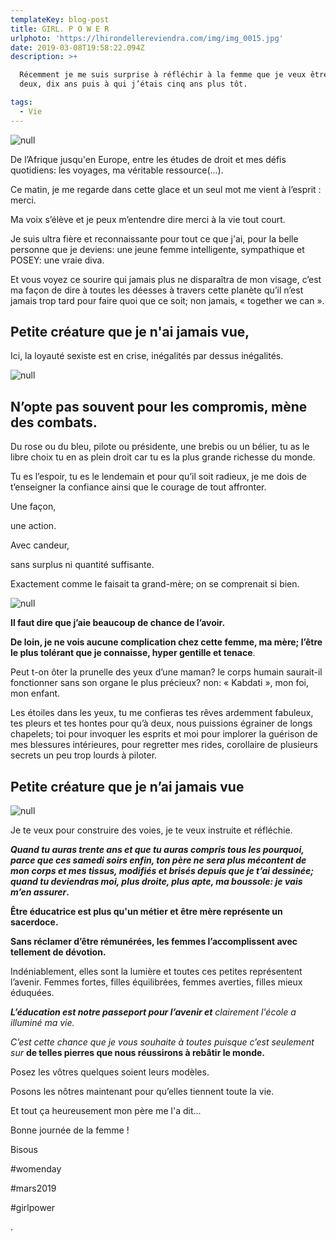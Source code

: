 ```yaml
---
templateKey: blog-post
title: GIRL. P O W E R
urlphoto: 'https://lhirondellereviendra.com/img/img_0015.jpg'
date: 2019-03-08T19:58:22.094Z
description: >+

  Récemment je me suis surprise à réfléchir à la femme que je veux être dans
  deux, dix ans puis à qui j’étais cinq ans plus tôt. 

tags:
  - Vie
---
```

![null]()

De l’Afrique jusqu'en Europe, entre les études de droit et mes défis quotidiens: les voyages, ma véritable ressource(...).

Ce matin, je me regarde dans cette glace et un seul mot me vient à l’esprit : merci.

Ma voix s’élève et je peux m’entendre dire merci à la vie tout court.

Je suis ultra fière et reconnaissante pour tout ce que j'ai, pour la belle personne que je deviens: une jeune femme intelligente, sympathique et POSEY: une vraie diva.

Et vous voyez ce sourire qui jamais plus ne disparaîtra de mon visage, c’est ma façon de dire à toutes les déesses à travers cette planète qu’il n’est jamais trop tard pour faire quoi que ce soit; non jamais, « together we can ».

## Petite créature que je n'ai jamais vue,

Ici, la loyauté sexiste est en crise,  inégalités par dessus inégalités. 

![null](/img/243189d2-5216-4964-a039-b1e39982c9f4.jpeg)

## N’opte pas souvent pour les compromis, mène des combats.

Du rose ou du bleu, pilote ou présidente, une brebis ou un bélier, tu as le libre choix tu en as plein droit car tu es la plus grande richesse du monde. 

Tu es l’espoir, tu es le lendemain et pour qu’il soit radieux, je me dois de t’enseigner la confiance ainsi que le courage de tout affronter. 

Une façon,

une action. 

Avec candeur, 

sans surplus ni quantité suffisante.

Exactement comme le faisait ta grand-mère; on se comprenait si bien.

![null](/img/design-sans-titre.png)

**Il faut dire que j’aie beaucoup de chance de l’avoir.** 

**De loin, je ne vois aucune complication chez cette femme, ma mère; l’être le plus tolérant que je connaisse, hyper gentille et tenace**.

 Peut t-on ôter la prunelle des yeux d’une maman? le corps humain saurait-il fonctionner sans son organe le plus précieux? non: « Kabdati », mon foi, mon enfant.

Les étoiles dans les yeux, tu me confieras tes rêves ardemment fabuleux, tes pleurs et tes hontes pour qu’à deux, nous puissions égrainer de longs chapelets; toi pour invoquer les esprits et moi pour implorer la guérison de mes blessures intérieures, pour regretter mes rides, corollaire de plusieurs secrets un peu trop lourds à piloter.

## Petite créature que je n’ai jamais vue

![null](/img/8a3b3414-59e3-48f1-9896-78d2328cc32e.png)

Je te veux pour construire des voies, je te veux instruite et réfléchie.

**_Quand tu auras trente ans et que tu auras compris tous les pourquoi, parce que ces samedi soirs enfin, ton père ne sera plus mécontent de mon corps et mes tissus, modifiés et brisés depuis que je t’ai dessinée; quand tu deviendras moi, plus droite, plus apte, ma boussole: je vais m’en assurer_.**

**Être éducatrice est plus qu'un métier et être mère représente un sacerdoce.** 

**Sans réclamer d’être rémunérées, les femmes l’accomplissent avec tellement de dévotion.**

Indéniablement, elles sont la lumière et toutes ces petites représentent l’avenir.
 Femmes fortes, filles équilibrées, femmes averties, filles mieux éduquées. 


**_L’éducation est notre passeport pour l’avenir et_** _clairement l'école a illuminé ma vie._

 _C’est cette chance que je vous souhaite à toutes puisque c’est seulement sur_ **de telles pierres que nous réussirons à rebâtir le monde.** 

Posez les vôtres quelques soient leurs modèles. 

Posons les nôtres maintenant pour qu’elles tiennent toute la vie.

Et tout ça heureusement mon père me l'a dit...

Bonne journée de la femme !

Bisous

\#womenday

\#mars2019

\#girlpower

.

